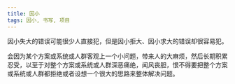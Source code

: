 ```yaml
---
title: 因小
tags: 因小, 书写, 项目
---
```



因小失大的错误可能很少人直接犯，但是因小拒大、因小求大的错误却很容易犯。

会因为某个方案或系统或人群客观上一个小问题，带来人的大麻烦，然后长期积累忍受，以至于对整个方案或系统或人群深恶痛绝，闻风丧胆，恨不得要把整个方案或系统或人群都拒绝或者设想一个很大的思路来整体解决问题。

